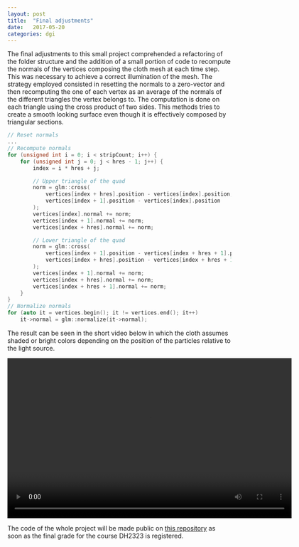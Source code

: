 ```yaml
---
layout: post
title:  "Final adjustments"
date:   2017-05-20
categories: dgi
---
```


The final adjustments to this small project comprehended a refactoring of the folder structure and the addition of a small portion of code to recompute the normals of the vertices composing the cloth mesh at each time step. This was necessary to achieve a correct illumination of the mesh. The strategy employed consisted in resetting the normals to a zero-vector and then recomputing the one of each vertex as an average of the normals of the different triangles the vertex belongs to. The computation is done on each triangle using the cross product of two sides. This methods tries to create a smooth looking surface even though it is effectively composed by triangular sections.

```c++
// Reset normals
...
// Recompute normals
for (unsigned int i = 0; i < stripCount; i++) {
    for (unsigned int j = 0; j < hres - 1; j++) {
        index = i * hres + j;

        // Upper triangle of the quad
        norm = glm::cross(
            vertices[index + hres].position - vertices[index].position,
            vertices[index + 1].position - vertices[index].position
        );
        vertices[index].normal += norm;
        vertices[index + 1].normal += norm;
        vertices[index + hres].normal += norm;

        // Lower triangle of the quad
        norm = glm::cross(
            vertices[index + 1].position - vertices[index + hres + 1].position,
            vertices[index + hres].position - vertices[index + hres + 1].position
        );
        vertices[index + 1].normal += norm;
        vertices[index + hres].normal += norm;
        vertices[index + hres + 1].normal += norm;
    }
}
// Normalize normals
for (auto it = vertices.begin(); it != vertices.end(); it++)
    it->normal = glm::normalize(it->normal);
```

The result can be seen in the short video below in which the cloth assumes shaded or bright colors depending on the position of the particles relative to the light source.

<video width="640" height="360" controls>
  <source src="{{site.videos}}/cloth_normals.mp4" type="video/mp4">
</video>

The code of the whole project will be made public on [this repository](#) as soon as the final grade for the course DH2323 is registered.
